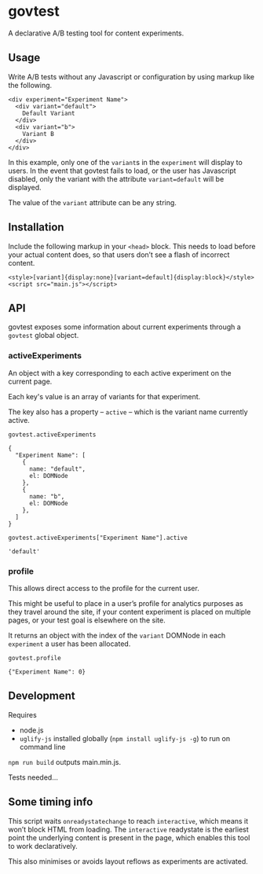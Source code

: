 # govtest

A declarative A/B testing tool for content experiments.

## Usage

Write A/B tests without any Javascript or configuration by using markup like the following.

```
<div experiment="Experiment Name">
  <div variant="default">
    Default Variant
  </div>
  <div variant="b">
    Variant B
  </div>
</div>
```

In this example, only one of the `variant`s in the `experiment` will display to users. In the event that govtest fails to load, or the user has Javascript disabled, only the variant with the attribute `variant=default` will be displayed.

The value of the `variant` attribute can be any string.

## Installation

Include the following markup in your `<head>` block. This needs to load before your actual content does, so that users don’t see a flash of incorrect content.

```
<style>[variant]{display:none}[variant=default]{display:block}</style><script src="main.js"></script>
```

## API

govtest exposes some information about current experiments through a `govtest` global object.

### activeExperiments
An object with a key corresponding to each active experiment on the current page.

Each key's value is an array of variants for that experiment.

The key also has a property – `active` – which is the variant name currently active.

```
govtest.activeExperiments

{
  "Experiment Name": [
    {
      name: "default",
      el: DOMNode
    },
    {
      name: "b",
      el: DOMNode
    },
  ]
}
```

```
govtest.activeExperiments["Experiment Name"].active

'default'
```

### profile
This allows direct access to the profile for the current user.

This might be useful to place in a user’s profile for analytics purposes as they travel around the site, if your content experiment is placed on multiple pages, or your test goal is elsewhere on the site.

It returns an object with the index of the `variant` DOMNode in each `experiment` a user has been allocated.

```
govtest.profile

{"Experiment Name": 0}
```

## Development

Requires

- node.js
- `uglify-js` installed globally (`npm install uglify-js -g`) to run on command line

`npm run build` outputs main.min.js.

Tests needed…

## Some timing info

This script waits `onreadystatechange` to reach `interactive`, which means it won’t block HTML from loading. The `interactive` readystate is the earliest point the underlying content is present in the page, which enables this tool to work declaratively.

This also minimises or avoids layout reflows as experiments are activated.